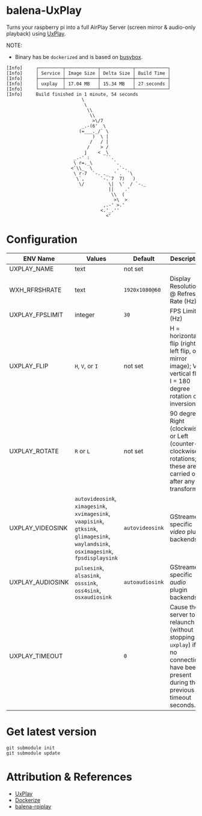 # balena-UxPlay

Turns your raspberry pi into a full AirPlay Server (screen mirror & audio-only playback) using [UxPlay](https://github.com/FDH2/UxPlay).

NOTE:
- Binary has be `dockerized` and is based on [busybox](https://hub.docker.com/_/busybox).

```
[Info]     ┌─────────┬────────────┬────────────┬────────────┐
[Info]     │ Service │ Image Size │ Delta Size │ Build Time │
[Info]     ├─────────┼────────────┼────────────┼────────────┤
[Info]     │ uxplay  │ 17.04 MB   │ 15.34 MB   │ 27 seconds │
[Info]     └─────────┴────────────┴────────────┴────────────┘
[Info]     Build finished in 1 minute, 54 seconds
                            \
                             \
                              \\
                               \\
                                >\/7
                            _.-(6'  \
                           (=___._/` \
                                )  \ |
                               /   / |
                              /    > /
                             j    < _\
                         _.-' :      ``.
                         \ r=._\        `.
                        <`\\_  \         .`-.
                         \ r-7  `-. ._  ' .  `\
                          \`,      `-.`7  7)   )
                           \/         \|  \'  / `-._
                                      ||    .'
                                       \\  (
                                        >\  >
                                    ,.-' >.'
                                   <.'_.''
                                     <'
```

# Configuration

| ENV Name | Values | Default | Description |
|----------|--------|---------|-------------|
| UXPLAY_NAME | text | not set | | The name that appears offering AirPlay services |
| WXH_RFRSHRATE | text | `1920x1080@60` | Display Resolution @ Refresh Rate (Hz) |
| UXPLAY_FPSLIMIT | integer | `30` | FPS Limit (Hz) |
| UXPLAY_FLIP | `H`, `V`, or `I` | not set | H = horizontal flip (right-left flip, or mirror image); V = vertical flip ; I = 180 degree rotation or inversion  |
| UXPLAY_ROTATE | `R` or `L` | not set | 90 degree Right (clockwise) or Left (counter-clockwise) rotations; these are carried out after any -f transforms. |
| UXPLAY_VIDEOSINK |  `autovideosink`, `ximagesink`, `xvimagesink`, `vaapisink`, `gtksink`, `glimagesink`, `waylandsink`, `osximagesink`, `fpsdisplaysink` | `autovideosink` | GStreamer-specific _video_ plugin backends |
| UXPLAY_AUDIOSINK | `pulsesink`, `alsasink`, `osssink`, `oss4sink`, `osxaudiosink` | `autoaudiosink` | GStreamer-specific _audio_ plugin backends |
| UXPLAY_TIMEOUT | | `0` | Cause the server to relaunch (without stopping `uxplay`) if no connections have been present during the previous timeout seconds. |

# Get latest version

```
git submodule init
git submodule update
```

# Attribution & References
- [UxPlay](https://github.com/FDH2/UxPlay)
- [Dockerize](https://github.com/larsks/dockerize)
- [balena-rpiplay](https://github.com/rahul-thakoor/balena-rpiplay)
